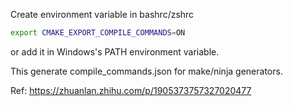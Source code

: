 Create environment variable in bashrc/zshrc

```bash
export CMAKE_EXPORT_COMPILE_COMMANDS=ON
```

or add it in Windows's PATH environment variable.

This generate compile_commands.json for make/ninja generators.

Ref: https://zhuanlan.zhihu.com/p/1905373757327020477
